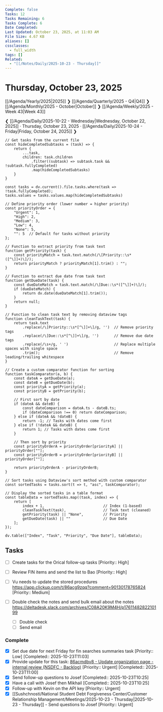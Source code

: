 ```yaml
---
Complete: false
Tasks: 12
Tasks Remaining: 6
Tasks Complete: 6
Date Completed:
Last Updated: October 23, 2025, at 11:03 AM
File Size: 4.67 KB
aliases: []
cssclasses:
  - full_width
tags: []
Related:
  - "[[/Notes/Daily/2025-10-23 - Thursday]]"
---
```

# Thursday, October 23, 2025

[[/Agenda/Yearly/2025|2025]] ❯ [[/Agenda/Quarterly/2025 - Q4|Q4]] ❯ [[/Agenda/Monthly/2025 - October|October]] ❯ [[/Agenda/Weekly/2025 - Week 43|Week 43]]

❮ [[/Agenda/Daily/2025-10-22 - Wednesday|Wednesday, October 22, 2025]] · Thursday, October 23, 2025 · [[/Agenda/Daily/2025-10-24 - Friday|Friday, October 24, 2025]] ❯

```dataviewjs
// Get tasks from the current file
const hideCompletedSubtasks = (task) => {
    return {
        ...task,
        children: task.children
            .filter((subtask) => subtask.task && !subtask.fullyCompleted)
            .map(hideCompletedSubtasks)
    }
}

const tasks = dv.current().file.tasks.where(task => !task.fullyCompleted);
tasks.values = tasks.values.map(hideCompletedSubtasks)

// Define priority order (lower number = higher priority)
const priorityOrder = {
    "Urgent": 1,
    "High": 2,
    "Medium": 3,
    "Low": 4,
    "None": 5,
    "": 5  // Default for tasks without priority
};

// Function to extract priority from task text
function getPriority(task) {
    const priorityMatch = task.text.match(/\[Priority::\s*([^\]]+)\]/);
    return priorityMatch ? priorityMatch[1].trim() : "";
}

// Function to extract due date from task text
function getDueDate(task) {
    const dueDateMatch = task.text.match(/\[Due::\s*([^\]]+)\]/);
    if (dueDateMatch) {
        return dv.date(dueDateMatch[1].trim());
    }
    return null;
}

// Function to clean task text by removing dataview tags
function cleanTaskText(task) {
    return task.text
        .replace(/\[Priority::\s*[^\]]+\]/g, '')  // Remove priority tags
        .replace(/\[Due::\s*[^\]]+\]/g, '')       // Remove due date tags
        .replace(/\s+/g, ' ')                     // Replace multiple spaces with single space
        .trim();                                  // Remove leading/trailing whitespace
}

// Create a custom comparator function for sorting
function taskComparator(a, b) {
    const dateA = getDueDate(a);
    const dateB = getDueDate(b);
    const priorityA = getPriority(a);
    const priorityB = getPriority(b);
    
    // First sort by date
    if (dateA && dateB) {
        const dateComparison = dateA.ts - dateB.ts;
        if (dateComparison !== 0) return dateComparison;
    } else if (dateA && !dateB) {
        return -1; // Tasks with dates come first
    } else if (!dateA && dateB) {
        return 1; // Tasks with dates come first
    }
    
    // Then sort by priority
    const priorityOrderA = priorityOrder[priorityA] || priorityOrder[""];
    const priorityOrderB = priorityOrder[priorityB] || priorityOrder[""];
    
    return priorityOrderA - priorityOrderB;
}

// Sort tasks using Dataview's sort method with custom comparator
const sortedTasks = tasks.sort(t => t, "asc", taskComparator);

// Display the sorted tasks in a table format
const tableData = sortedTasks.map((task, index) => {
    return [
        index + 1,                           // Index (1-based)
        cleanTaskText(task),                 // Task text (cleaned)
        getPriority(task) || "None",         // Priority
        getDueDate(task) || ""               // Due Date
    ];
});

dv.table(["Index", "Task", "Priority", "Due Date"], tableData);
```

## Tasks

- [ ] Create tasks for the Orical follow-up tasks [Priority:: High]
- [ ] Review FIN items and send the list to Bao [Priority:: High]
- [ ] Vu needs to update the stored procedures https://app.clickup.com/t/86acg9zqq?comment=90130178765824 [Priority:: Medium]

- [ ] Double check the notes and send bulk email about the notes https://deltadesk.slack.com/archives/C08A20K9M4H/p1761148282210199
    - [ ] Double check
    - [ ] Send email

### Complete

- [x] Set due date for next Friday for fin searches summaries task [Priority:: Low] [Completed:: 2025-10-23T11:03] 
- [x] Provide update for this task: [86acmdbv8 - Update organization page - internal review (NSDFC - Backlog)](https://app.clickup.com/t/86acmdbv8) [Priority:: Urgent] [Completed:: 2025-10-23T11:00]
- [x] Send follow-up questions to Josef [Completed:: 2025-10-23T10:25]
- [x] Have a call with Josef then Mikhail [Completed:: 2025-10-23T10:25]
- [x] Follow-up with Kevin on the API key [Priority:: Urgent]
- [x] [[Sushchnosti/National Student Debt Forgiveness Center/Customer Relationship Management/Meetings/2025-10-23 - Thursday|2025-10-23 - Thursday]] - Send questions to Josef [Priority:: Urgent]
